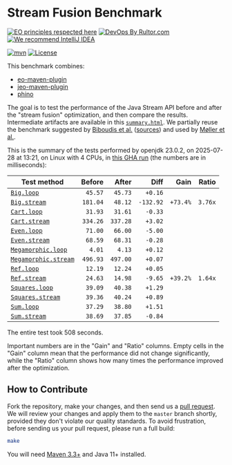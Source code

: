 # Stream Fusion Benchmark

[![EO principles respected here](https://www.elegantobjects.org/badge.svg)](https://www.elegantobjects.org)
[![DevOps By Rultor.com](https://www.rultor.com/b/objectionary/eo)](https://www.rultor.com/p/objectionary/eo)
[![We recommend IntelliJ IDEA](https://www.elegantobjects.org/intellij-idea.svg)](https://www.jetbrains.com/idea/)

[![mvn](https://github.com/objectionary/benchmark/actions/workflows/mvn.yml/badge.svg)](https://github.com/objectionary/benchmark/actions/workflows/mvn.yml)
[![License](https://img.shields.io/badge/license-MIT-green.svg)](LICENSE.txt)

This benchmark combines:

* [eo-maven-plugin](https://github.com/objectionary/eo)
* [jeo-maven-plugin](https://github.com/objectionary/jeo-maven-plugin)
* [phino](https://github.com/objectionary/phino)

The goal is to test the performance of the Java Stream API before
and after the "stream fusion" optimization, and then compare the results.
Intermediate artifacts are available in this
[`summary.html`](https://www.objectionary.com/benchmark/summary.html).
We partially reuse the benchmark suggested by
[Biboudis et al.](https://arxiv.org/abs/1406.6631)
([sources](https://github.com/biboudis/clashofthelambdas))
and used by
[Møller et al.](https://dl.acm.org/doi/abs/10.1145/3428236).

<!-- benchmark_begin -->
This is the summary of the tests performed
by openjdk 23.0.2,
on 2025-07-28
at 13:21,
on Linux with 4 CPUs,
in [this GHA run][benchmark-gha]
(the numbers are in milliseconds):

| Test method | Before | After | Diff | Gain | Ratio |
| --- | --: | --: | --: | --: | --: |
| [`Big.loop`](https://github.com/objectionary/benchmark/blob/master/src/main/java/org/eolang/benchmark/Big.java) | `45.57` | `45.73` | `+0.16` |  |  |
| [`Big.stream`](https://github.com/objectionary/benchmark/blob/master/src/main/java/org/eolang/benchmark/Big.java) | `181.04` | `48.12` | `-132.92` | `+73.4%` | `3.76x` |
| [`Cart.loop`](https://github.com/objectionary/benchmark/blob/master/src/main/java/org/eolang/benchmark/Cart.java) | `31.93` | `31.61` | `-0.33` |  |  |
| [`Cart.stream`](https://github.com/objectionary/benchmark/blob/master/src/main/java/org/eolang/benchmark/Cart.java) | `334.26` | `337.28` | `+3.02` |  |  |
| [`Even.loop`](https://github.com/objectionary/benchmark/blob/master/src/main/java/org/eolang/benchmark/Even.java) | `71.00` | `66.00` | `-5.00` |  |  |
| [`Even.stream`](https://github.com/objectionary/benchmark/blob/master/src/main/java/org/eolang/benchmark/Even.java) | `68.59` | `68.31` | `-0.28` |  |  |
| [`Megamorphic.loop`](https://github.com/objectionary/benchmark/blob/master/src/main/java/org/eolang/benchmark/Megamorphic.java) | `4.01` | `4.13` | `+0.12` |  |  |
| [`Megamorphic.stream`](https://github.com/objectionary/benchmark/blob/master/src/main/java/org/eolang/benchmark/Megamorphic.java) | `496.93` | `497.00` | `+0.07` |  |  |
| [`Ref.loop`](https://github.com/objectionary/benchmark/blob/master/src/main/java/org/eolang/benchmark/Ref.java) | `12.19` | `12.24` | `+0.05` |  |  |
| [`Ref.stream`](https://github.com/objectionary/benchmark/blob/master/src/main/java/org/eolang/benchmark/Ref.java) | `24.63` | `14.98` | `-9.65` | `+39.2%` | `1.64x` |
| [`Squares.loop`](https://github.com/objectionary/benchmark/blob/master/src/main/java/org/eolang/benchmark/Squares.java) | `39.09` | `40.38` | `+1.29` |  |  |
| [`Squares.stream`](https://github.com/objectionary/benchmark/blob/master/src/main/java/org/eolang/benchmark/Squares.java) | `39.36` | `40.24` | `+0.89` |  |  |
| [`Sum.loop`](https://github.com/objectionary/benchmark/blob/master/src/main/java/org/eolang/benchmark/Sum.java) | `37.29` | `38.80` | `+1.51` |  |  |
| [`Sum.stream`](https://github.com/objectionary/benchmark/blob/master/src/main/java/org/eolang/benchmark/Sum.java) | `38.69` | `37.85` | `-0.84` |  |  |

The entire test took 508 seconds.
<!-- benchmark_end -->

Important numbers are in the "Gain" and "Ratio" columns.
Empty cells in the "Gain" column mean that the performance
did not change significantly, while the "Ratio" column
shows how many times the performance improved
after the optimization.

## How to Contribute

Fork the repository, make your changes, and then send us
a [pull request](https://www.yegor256.com/2014/04/15/github-guidelines.html).
We will review your changes and apply them to the `master` branch shortly,
provided they don't violate our quality standards. To avoid frustration,
before sending us your pull request, please run a full build:

```bash
make
```

You will need [Maven 3.3+](https://maven.apache.org) and Java 11+ installed.

[benchmark-gha]: https://github.com/objectionary/benchmark/actions/runs/16569995152
